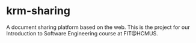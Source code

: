 # krm-sharing
A document sharing platform based on the web. This is the project for our Introduction to Software Engineering course at FIT@HCMUS.
